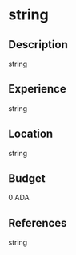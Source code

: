 # string

## Description

string

## Experience

string

## Location

string

## Budget

0 ADA

## References

string

